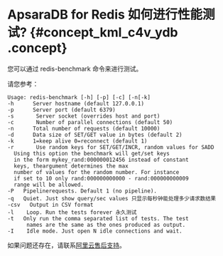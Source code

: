 # ApsaraDB for Redis 如何进行性能测试? {#concept_kml_c4v_ydb .concept}

您可以通过 redis-benchmark 命令来进行测试。

请您参考：

```
Usage: redis-benchmark [-h] [-p] [-c] [-n[-k]  
-h      Server hostname (default 127.0.0.1) 
-p      Server port (default 6379) 
-s       Server socket (overrides host and port) 
-c       Number of parallel connections (default 50) 
-n      Total number of requests (default 10000) 
-d      Data size of SET/GET value in bytes (default 2) 
-k      1=keep alive 0=reconnect (default 1) 
-r       Use random keys for SET/GET/INCR, random values for SADD 
  Using this option the benchmark will get/set keys 
  in the form mykey_rand:000000012456 instead of constant 
  keys, theargument determines the max 
  number of values for the random number. For instance 
  if set to 10 only rand:000000000000 - rand:000000000009 
  range will be allowed. 
-P   Pipelinerequests. Default 1 (no pipeline). 
-q   Quiet. Just show query/sec values 只显示每秒钟能处理多少请求数结果 
-csv   Output in CSV format 
-l    Loop. Run the tests forever 永久测试 
-t   Only run the comma separated list of tests. The test 
      names are the same as the ones produced as output. 
-I    Idle mode. Just open N idle connections and wait.
```

如果问题还存在，请联系[阿里云售后支持](https://selfservice.console.aliyun.com/ticket/createIndex.htm?spm=0.0.0.0.NRwAca)。

